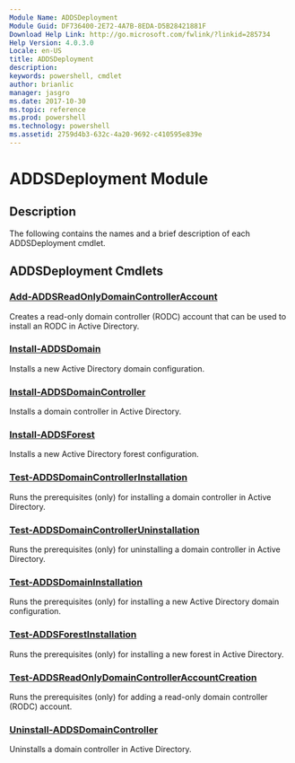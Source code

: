 ```yaml
---
Module Name: ADDSDeployment
Module Guid: DF736400-2E72-4A7B-8EDA-D5B28421881F
Download Help Link: http://go.microsoft.com/fwlink/?linkid=285734
Help Version: 4.0.3.0
Locale: en-US
title: ADDSDeployment
description: 
keywords: powershell, cmdlet
author: brianlic
manager: jasgro
ms.date: 2017-10-30
ms.topic: reference
ms.prod: powershell
ms.technology: powershell
ms.assetid: 2759d4b3-632c-4a20-9692-c410595e839e
---
```


# ADDSDeployment Module
## Description
The following contains the names and a brief description of each ADDSDeployment cmdlet.

## ADDSDeployment Cmdlets
### [Add-ADDSReadOnlyDomainControllerAccount](./Add-ADDSReadOnlyDomainControllerAccount.md)
Creates a read-only domain controller (RODC) account that can be used to install an RODC in Active Directory.

### [Install-ADDSDomain](./Install-ADDSDomain.md)
Installs a new Active Directory domain configuration.

### [Install-ADDSDomainController](./Install-ADDSDomainController.md)
Installs a domain controller in Active Directory.

### [Install-ADDSForest](./Install-ADDSForest.md)
Installs a new Active Directory forest configuration.

### [Test-ADDSDomainControllerInstallation](./Test-ADDSDomainControllerInstallation.md)
Runs the prerequisites (only) for installing a domain controller in Active Directory.

### [Test-ADDSDomainControllerUninstallation](./Test-ADDSDomainControllerUninstallation.md)
Runs the prerequisites (only) for uninstalling a domain controller in Active Directory.

### [Test-ADDSDomainInstallation](./Test-ADDSDomainInstallation.md)
Runs the prerequisites (only) for installing a new Active Directory domain configuration.

### [Test-ADDSForestInstallation](./Test-ADDSForestInstallation.md)
Runs the prerequisites (only) for installing a new forest in Active Directory.

### [Test-ADDSReadOnlyDomainControllerAccountCreation](./Test-ADDSReadOnlyDomainControllerAccountCreation.md)
Runs the prerequisites (only) for adding a read-only domain controller (RODC) account.

### [Uninstall-ADDSDomainController](./Uninstall-ADDSDomainController.md)
Uninstalls a domain controller in Active Directory.

